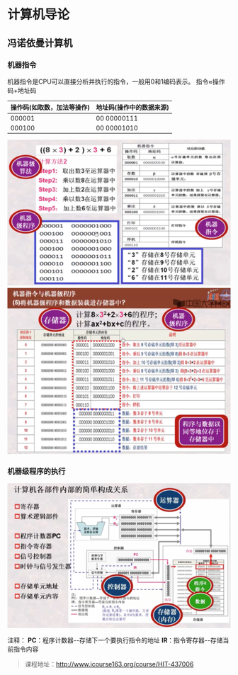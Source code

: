 # 计算机导论
## 冯诺依曼计算机
### 机器指令

机器指令是CPU可以直接分析并执行的指令，一般用0和1编码表示。
指令≈操作码+地址码

操作码(如取数，加法等操作)|地址码(操作中的数据来源)
----|-----
000001 | 00 00000111
000100 | 00 00001010

![](img/机器指令.jpg)
![](img/机器指令-2.jpg)

### 机器级程序的执行

![计算机组成部件](img/计算机组成部件.jpg)

注释：
**PC**：程序计数器--存储下一个要执行指令的地址
**IR**：指令寄存器--存储当前指令内容
>课程地址：http://www.icourse163.org/course/HIT-437006
